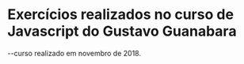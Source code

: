 # Exercícios realizados no curso de Javascript do Gustavo Guanabara

--curso realizado em novembro de 2018.
